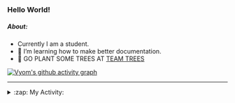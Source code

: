 ### Hello World!

##### About:
- Currently I am a student.
- 🌱 I’m learning how to make better documentation.
- 🌱 GO PLANT SOME TREES AT [TEAM TREES](https://teamtrees.org/)

[![Vyom's github activity graph](https://activity-graph.herokuapp.com/graph?username=Vyvy-vi)](https://github.com/ashutosh00710/github-readme-activity-graph)

---
<details>
  <summary>:zap: My Activity:</summary>
  
<!--START_SECTION:waka-->
![Code Time](http://img.shields.io/badge/Code%20Time-863%20hrs%2026%20mins-blue)

**I'm a Night 🦉** 

```text
🌞 Morning    104 commits    ██░░░░░░░░░░░░░░░░░░░░░░░   10.18% 
🌆 Daytime    286 commits    ███████░░░░░░░░░░░░░░░░░░   27.98% 
🌃 Evening    324 commits    ████████░░░░░░░░░░░░░░░░░   31.7% 
🌙 Night      308 commits    ███████░░░░░░░░░░░░░░░░░░   30.14%

```
📅 **I'm Most Productive on Sunday** 

```text
Monday       137 commits    ███░░░░░░░░░░░░░░░░░░░░░░   13.41% 
Tuesday      136 commits    ███░░░░░░░░░░░░░░░░░░░░░░   13.31% 
Wednesday    157 commits    ███░░░░░░░░░░░░░░░░░░░░░░   15.36% 
Thursday     140 commits    ███░░░░░░░░░░░░░░░░░░░░░░   13.7% 
Friday       130 commits    ███░░░░░░░░░░░░░░░░░░░░░░   12.72% 
Saturday     100 commits    ██░░░░░░░░░░░░░░░░░░░░░░░   9.78% 
Sunday       222 commits    █████░░░░░░░░░░░░░░░░░░░░   21.72%

```


📊 **This Week I Spent My Time On** 

```text
🔥 Editors: 
VS Code                  6 hrs 49 mins       █████████████████████████   100.0%

🐱‍💻 Projects: 
CSF                      6 hrs 46 mins       ████████████████████████░   99.17% 
developer-rubric-discord-3 mins              ░░░░░░░░░░░░░░░░░░░░░░░░░   0.82% 
file-utils               0 secs              ░░░░░░░░░░░░░░░░░░░░░░░░░   0.0%

```


 Last Updated on 27/08/2022 10:04:33 UTC
<!--END_SECTION:waka-->
</details>
